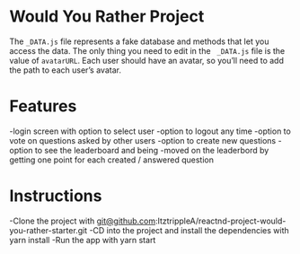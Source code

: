 # Would You Rather Project

The `_DATA.js` file represents a fake database and methods that let you access the data. The only thing you need to edit in the ` _DATA.js` file is the value of `avatarURL`. Each user should have an avatar, so you’ll need to add the path to each user’s avatar.

# Features

-login screen with option to select user
-option to logout any time
-option to vote on questions asked by other users
-option to create new questions
-option to see the leaderboard and being -moved on the leaderbord by getting one point for each created / answered question

# Instructions

-Clone the project with git@github.com:ItztrippleA/reactnd-project-would-you-rather-starter.git
-CD into the project and install the dependencies with yarn install
-Run the app with yarn start
